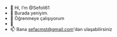 - 👋 Hi, I’m @Sefoli61
- 👀 Burada yeniyim.
- 🌱 Öğrenmeye çalışıyorum
- 💞️ 
- 📫 Bana sefacmst@gmail.com'dan ulaşabilirsiniz

<!---
Sefoli61/Sefoli61 is a ✨ special ✨ repository because its `README.md` (this file) appears on your GitHub profile.
You can click the Preview link to take a look at your changes.
--->

